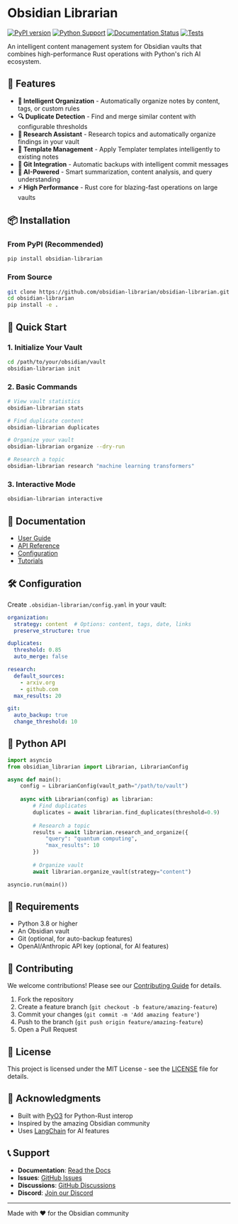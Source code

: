 # Obsidian Librarian

[![PyPI version](https://badge.fury.io/py/obsidian-librarian.svg)](https://badge.fury.io/py/obsidian-librarian)
[![Python Support](https://img.shields.io/pypi/pyversions/obsidian-librarian.svg)](https://pypi.org/project/obsidian-librarian/)
[![Documentation Status](https://readthedocs.org/projects/obsidian-librarian/badge/?version=latest)](https://obsidian-librarian.readthedocs.io/en/latest/?badge=latest)
[![Tests](https://github.com/obsidian-librarian/obsidian-librarian/actions/workflows/ci.yml/badge.svg)](https://github.com/obsidian-librarian/obsidian-librarian/actions/workflows/ci.yml)

An intelligent content management system for Obsidian vaults that combines high-performance Rust operations with Python's rich AI ecosystem.

## 🚀 Features

- **🧹 Intelligent Organization** - Automatically organize notes by content, tags, or custom rules
- **🔍 Duplicate Detection** - Find and merge similar content with configurable thresholds
- **🔬 Research Assistant** - Research topics and automatically organize findings in your vault
- **📝 Template Management** - Apply Templater templates intelligently to existing notes
- **🔄 Git Integration** - Automatic backups with intelligent commit messages
- **🤖 AI-Powered** - Smart summarization, content analysis, and query understanding
- **⚡ High Performance** - Rust core for blazing-fast operations on large vaults

## 📦 Installation

### From PyPI (Recommended)

```bash
pip install obsidian-librarian
```

### From Source

```bash
git clone https://github.com/obsidian-librarian/obsidian-librarian.git
cd obsidian-librarian
pip install -e .
```

## 🎯 Quick Start

### 1. Initialize Your Vault

```bash
cd /path/to/your/obsidian/vault
obsidian-librarian init
```

### 2. Basic Commands

```bash
# View vault statistics
obsidian-librarian stats

# Find duplicate content
obsidian-librarian duplicates

# Organize your vault
obsidian-librarian organize --dry-run

# Research a topic
obsidian-librarian research "machine learning transformers"
```

### 3. Interactive Mode

```bash
obsidian-librarian interactive
```

## 📖 Documentation

- [User Guide](https://obsidian-librarian.readthedocs.io/en/latest/user-guide/)
- [API Reference](https://obsidian-librarian.readthedocs.io/en/latest/api-reference/)
- [Configuration](https://obsidian-librarian.readthedocs.io/en/latest/configuration/)
- [Tutorials](https://obsidian-librarian.readthedocs.io/en/latest/tutorials/)

## 🛠️ Configuration

Create `.obsidian-librarian/config.yaml` in your vault:

```yaml
organization:
  strategy: content  # Options: content, tags, date, links
  preserve_structure: true

duplicates:
  threshold: 0.85
  auto_merge: false

research:
  default_sources:
    - arxiv.org
    - github.com
  max_results: 20

git:
  auto_backup: true
  change_threshold: 10
```

## 🐍 Python API

```python
import asyncio
from obsidian_librarian import Librarian, LibrarianConfig

async def main():
    config = LibrarianConfig(vault_path="/path/to/vault")
    
    async with Librarian(config) as librarian:
        # Find duplicates
        duplicates = await librarian.find_duplicates(threshold=0.9)
        
        # Research a topic
        results = await librarian.research_and_organize({
            "query": "quantum computing",
            "max_results": 10
        })
        
        # Organize vault
        await librarian.organize_vault(strategy="content")

asyncio.run(main())
```

## 🔧 Requirements

- Python 3.8 or higher
- An Obsidian vault
- Git (optional, for auto-backup features)
- OpenAI/Anthropic API key (optional, for AI features)

## 🤝 Contributing

We welcome contributions! Please see our [Contributing Guide](CONTRIBUTING.md) for details.

1. Fork the repository
2. Create a feature branch (`git checkout -b feature/amazing-feature`)
3. Commit your changes (`git commit -m 'Add amazing feature'`)
4. Push to the branch (`git push origin feature/amazing-feature`)
5. Open a Pull Request

## 📄 License

This project is licensed under the MIT License - see the [LICENSE](LICENSE) file for details.

## 🙏 Acknowledgments

- Built with [PyO3](https://pyo3.rs/) for Python-Rust interop
- Inspired by the amazing Obsidian community
- Uses [LangChain](https://langchain.com/) for AI features

## 📞 Support

- **Documentation**: [Read the Docs](https://obsidian-librarian.readthedocs.io/)
- **Issues**: [GitHub Issues](https://github.com/obsidian-librarian/obsidian-librarian/issues)
- **Discussions**: [GitHub Discussions](https://github.com/obsidian-librarian/obsidian-librarian/discussions)
- **Discord**: [Join our Discord](https://discord.gg/obsidian-librarian)

---

Made with ❤️ for the Obsidian community